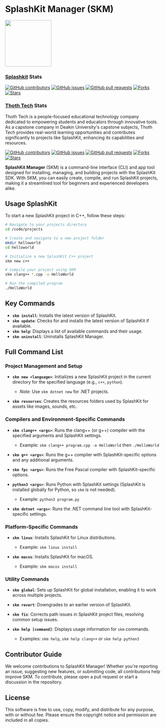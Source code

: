 # SplashKit Manager (SKM)

<p align="left">
    <img width="150px" src="https://github.com/thoth-tech/.github/blob/main/images/splashkit.png"/>
</p>

### [Splashkit](https://github.com/splashkit/skm) Stats

[![GitHub contributors](https://img.shields.io/github/contributors/splashkit/skm?label=Contributors&color=F5A623)](https://github.com/splashkit/skm/graphs/contributors)
[![GitHub issues](https://img.shields.io/github/issues/splashkit/skm?label=Issues&color=F5A623)](https://github.com/splashkit/skm/issues)
[![GitHub pull requests](https://img.shields.io/github/issues-pr/splashkit/skm?label=Pull%20Requests&color=F5A623)](https://github.com/splashkit/skm/pulls)
[![Forks](https://img.shields.io/github/forks/splashkit/skm?label=Forks&color=F5A623)](https://github.com/splashkit/skm/network/members)
[![Stars](https://img.shields.io/github/stars/splashkit/skm?label=Stars&color=F5A623)](https://github.com/splashkit/skm/stargazers)

### [Thoth Tech](https://github.com/thoth-tech/skm) Stats

Thoth Tech is a people-focused educational technology company dedicated to empowering students and educators through innovative tools. As a capstone company in Deakin University's capstone subjects, Thoth Tech provides real-world learning opportunities and contributes significantly to projects like SplashKit, enhancing its capabilities and resources.

[![GitHub contributors](https://img.shields.io/github/contributors/thoth-tech/skm?label=Contributors&color=F5A623)](https://github.com/thoth-tech/skm/graphs/contributors)
[![GitHub issues](https://img.shields.io/github/issues/thoth-tech/skm?label=Issues&color=F5A623)](https://github.com/thoth-tech/skm/issues)
[![GitHub pull requests](https://img.shields.io/github/issues-pr/thoth-tech/skm?label=Pull%20Requests&color=F5A623)](https://github.com/thoth-tech/skm/pulls)
[![Forks](https://img.shields.io/github/forks/thoth-tech/skm?label=Forks&color=F5A623)](https://github.com/thoth-tech/skm/network/members)
[![Stars](https://img.shields.io/github/stars/thoth-tech/skm?label=Stars&color=F5A623)](https://github.com/thoth-tech/skm/stargazers)

**SplashKit Manager** (SKM) is a command-line interface (CLI) and app tool designed for installing, managing, and building projects with the SplashKit SDK. With SKM, you can easily create, compile, and run SplashKit projects, making it a streamlined tool for beginners and experienced developers alike.

## Usage SplashKit

To start a new SplashKit project in C++, follow these steps:

```bash
# Navigate to your projects directory
cd /code/projects

# Create and navigate to a new project folder
mkdir helloworld
cd helloworld

# Initialize a new SplashKit C++ project
skm new c++

# Compile your project using SKM
skm clang++ *.cpp -o HelloWorld

# Run the compiled program
./HelloWorld
```

## Key Commands

- **`skm install`**: Installs the latest version of SplashKit.
- **`skm update`**: Checks for and installs the latest version of SplashKit if available.
- **`skm help`**: Displays a list of available commands and their usage.
- **`skm uninstall`**: Uninstalls SplashKit Manager.

## Full Command List

### Project Management and Setup

- **`skm new <language>`**: Initializes a new SplashKit project in the current directory for the specified language (e.g., `c++`, `python`).  
  - *Note*: Use `skm dotnet new` for .NET projects.

- **`skm resources`**: Creates the resources folders used by SplashKit for assets like images, sounds, etc.

### Compilers and Environment-Specific Commands

- **`skm clang++ <args>`**: Runs the clang++ (or g++) compiler with the specified arguments and SplashKit settings.  
  - Example: `skm clang++ program.cpp -o HelloWorld` then `./HelloWorld`
  
- **`skm g++ <args>`**: Runs the g++ compiler with SplashKit-specific options and any additional arguments.

- **`skm fpc <args>`**: Runs the Free Pascal compiler with SplashKit-specific options.

- **`python3 <args>`**: Runs Python with SplashKit settings (SplashKit is installed globally for Python, so `skm` is not needed).  
  - Example: `python3 program.py`

- **`skm dotnet <args>`**: Runs the .NET command line tool with SplashKit-specific settings.

### Platform-Specific Commands

- **`skm linux`**: Installs SplashKit for Linux distributions.
  - Example: `skm linux install`

- **`skm macos`**: Installs SplashKit for macOS.
  - Example: `skm macos install`

### Utility Commands

- **`skm global`**: Sets up SplashKit for global installation, enabling it to work across multiple projects.

- **`skm revert`**: Downgrades to an earlier version of SplashKit.

- **`skm fix`**: Corrects path issues in SplashKit project files, resolving common setup issues.

- **`skm help [command]`**: Displays usage information for `skm` commands.
  - Examples: `skm help`, `skm help clang++` or `skm help python3`

## Contributor Guide

We welcome contributions to SplashKit Manager! Whether you're reporting an issue, suggesting new features, or submitting code, all contributions help improve SKM. To contribute, please open a pull request or start a discussion in the repository.

## License

This software is free to use, copy, modify, and distribute for any purpose, with or without fee. Please ensure the copyright notice and permission are included in all copies.
